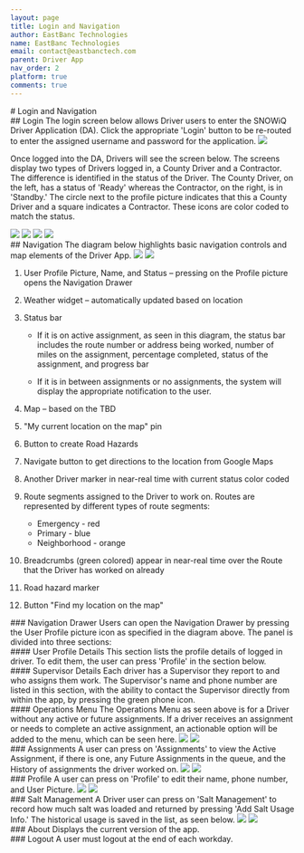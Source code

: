 ```yaml
---
layout: page
title: Login and Navigation
author: EastBanc Technologies
name: EastBanc Technologies
email: contact@eastbanctech.com
parent: Driver App
nav_order: 2
platform: true
comments: true
---
```

<section id="Login-and-Navigation" markdown="1">
# Login and Navigation

<section id="Login" markdown="1">
## Login
The login screen below allows Driver users to enter the SNOWiQ Driver Application (DA). Click the appropriate 'Login' button to be re-routed to enter the assigned username and password for the application.

<img src="image/driver/login.png"/>

Once logged into the DA, Drivers will see the screen below. The screens display two types of Drivers logged in, a County Driver and a Contractor. The difference is identified in the status of the Driver. The County Driver, on the left, has a status of 'Ready' whereas the Contractor, on the right, is in 'Standby.' The circle next to the profile picture indicates that this a County Driver and a square indicates a Contractor. These icons are color coded to match the status.

<img src="image/driver/login1-ios.png" class="ios"/>
<img src="image/driver/login1-android.png" class="android"/>

<img src="image/driver/login2-ios.png" class="ios"/>
<img src="image/driver/login2-android.png" class="android"/>

</section>

<section id="Navigation" markdown="1">
## Navigation
The diagram below highlights basic navigation controls and map elements of the Driver App.

<img src="image/driver/navigation-ios.png" class="ios"/>
<img src="image/driver/navigation-android.png" class="android"/>

1. User Profile Picture, Name, and Status – pressing on the Profile picture opens the Navigation Drawer 
2. Weather widget – automatically updated based on location
3. Status bar  
   * If it is on active assignment, as seen in this diagram, the status bar includes the route number or address being worked, number of miles on the assignment, percentage completed, status of the assignment, and progress bar

   * If it is in between assignments or no assignments, the system will display the appropriate notification to the user. 
5. Map – based on the TBD
6. "My current location on the map" pin
7. Button to create Road Hazards
8. Navigate button to get directions to the location from Google Maps
9. Another Driver marker in near-real time with current status color coded 
10. Route segments assigned to the Driver to work on. Routes are represented by different types of route segments: 
    * Emergency - red
    * Primary - blue
    * Neighborhood - orange
  
12. Breadcrumbs (green colored) appear in near-real time over the Route that the Driver has worked on already 
13. Road hazard marker
14. Button "Find my location on the map"

<section id="Navigation-Drawer" markdown="1">
### Navigation Drawer
Users can open the Navigation Drawer by pressing the User Profile picture icon as specified in the diagram above. The panel is divided into three sections:

<section id="User-Profile-Details" markdown="1">
#### User Profile Details
This section lists the profile details of logged in driver. To edit them, the user can press 'Profile' in the section below.
</section>

<section id="Supervisor-Details" markdown="1">
#### Supervisor Details
Each driver has a Supervisor they report to and who assigns them work. The Supervisor's name and phone number are listed in this section, with the ability to contact the Supervisor directly from within the app, by pressing the green phone icon.
</section>

<section id="Operations-Menu" markdown="1">
#### Operations Menu
The Operations Menu as seen above is for a Driver without any active or future assignments. If a driver receives an assignment or needs to complete an active assignment, an actionable option will be added to the menu, which can be seen here.

<img src="image/driver/navigation-drawer-ios.png" class="ios"/>
<img src="image/driver/navigation-drawer-android.png" class="android"/>
</section>
</section>

<section id="Assignments" markdown="1">
### Assignments
A user can press on 'Assignments' to view the Active Assignment, if there is one, any Future Assignments in the queue, and the History of assignments the driver worked on.

<img src="image/driver/assignments-ios.png" class="ios"/>
<img src="image/driver/assignments-android.png" class="android"/>
</section>

<section id="Profile" markdown="1">
### Profile
A user can press on 'Profile' to edit their name, phone number, and User Picture.

<img src="image/driver/profile-ios.png" class="ios"/>
<img src="image/driver/profile-android.png" class="android"/>
</section>

<section id="Salt-Management" markdown="1">
### Salt Management
A Driver user can press on 'Salt Management' to record how much salt was loaded and returned by pressing 'Add Salt Usage Info.' The historical usage is saved in the list, as seen below. 

<img src="image/driver/salt-management-ios.png" class="ios"/>
<img src="image/driver/salt-management-android.png" class="android"/>
</section>

<section id="About" markdown="1">
### About
Displays the current version of the app.
</section>

<section id="Logout" markdown="1">
### Logout
A user must logout at the end of each workday.
</section>
</section>
</section>
